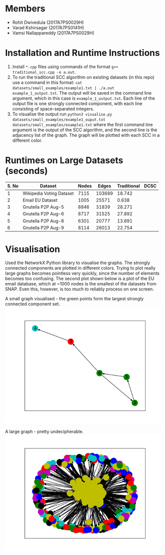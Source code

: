 # Members

- Rohit Dwivedula (2017A7PS0029H)
- Varad Kshirsagar (2017A7PS0141H)
- Vamsi Nallappareddy (2017A7PS0029H)

# Installation and Runtime Instructions

1. Install `*.cpp` files using commands of the format `g++ traditional_scc.cpp -o a.out`.
2. To run the traditional SCC algorithm on existing datasets (in this repo) use a command in this format: `cat datasets/small_examples/example1.txt | ./a.out example_1_output.txt`. The output will be saved in the command line argument, which in this case is `example_1_output.txt`. Each line of the output file is one strongly connected component, with each line consisting of space-separated integers. 
3. To visualise the output run `python3 visualise.py datasets/small_examples/example1_ouput.txt datasets/small_examples/example1.txt` where the first command line argument is the output of the SCC algorithm, and the second line is the adjacency list of the graph. The graph will be plotted with each SCC in a different color. 

# Runtimes on Large Datasets (seconds)

| S. No | Dataset                  | Nodes   | Edges    | Traditional  |     DCSC     |
|-------|--------------------------|---------|----------|--------------|--------------|
| 1     | Wikipedia Voting Dataset | 7115    | 103689   | 18.742       |      		  |
| 2     | Email EU Dataset         | 1005    |  25571   |  0.638       |      		  |
| 3     | Gnutella P2P Aug-5       | 8846    |  31839   | 28.271       |      		  |
| 4     | Gnutella P2P Aug-6       | 8717    |  31525   | 27.892       |      		  |
| 5     | Gnutella P2P Aug-8       | 6301    |  20777   | 13.891       |      		  |
| 6     | Gnutella P2P Aug-9       | 8114    |  26013   | 22.754       |      		  |


# Visualisation

Used the NetworkX Python library to visualise the graphs. The strongly connected components are plotted in different colors. Trying to plot really large graphs becomes pointless very quickly, since the number of elements becomes too confusing. The second plot shown below is a plot of the EU email database, which at ~1000 nodes is the smallest of the datasets from SNAP. Even this, however, is too much to reliably process on one screen.

A small graph visualised - the green points form the largest strongly connected component set. 
![](images/small-visualisation.png)

A large graph - pretty undecipherable.
![](images/eu-email-database.png)
